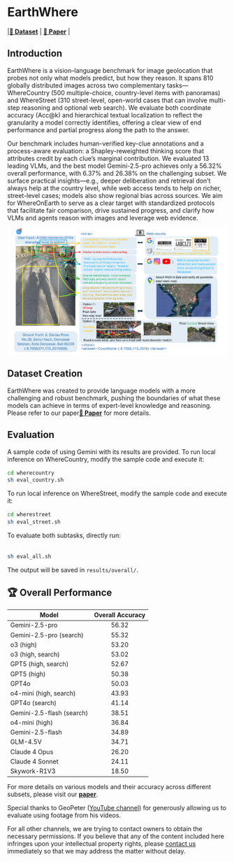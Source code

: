 # EarthWhere

|[**🤗 Dataset**](https://huggingface.co/datasets/tonyqian/EarthWhere) | [**📖 Paper**](https://arxiv.org/abs/2510.10880) |


## Introduction
EarthWhere is a vision–language benchmark for image geolocation that probes not only what models predict, but how they reason. It spans 810 globally distributed images across two complementary tasks—WhereCountry (500 multiple-choice, country-level items with panoramas) and WhereStreet (310 street-level, open-world cases that can involve multi-step reasoning and optional web search). We evaluate both coordinate accuracy (Acc@k) and hierarchical textual localization to reflect the granularity a model correctly identifies, offering a clear view of end performance and partial progress along the path to the answer.


Our benchmark includes human-verified key-clue annotations and a process-aware evaluation: a Shapley-reweighted thinking score that attributes credit by each clue’s marginal contribution. We evaluated 13 leading VLMs, and the best model Gemini-2.5-pro achieves only a 56.32% overall performance, with 6.37% and 26.38% on the challenging subset. We surface practical insights—e.g., deeper deliberation and retrieval don’t always help at the country level, while web access tends to help on richer, street-level cases; models also show regional bias across sources. We aim for WhereOnEarth to serve as a clear target with standardized protocols that facilitate fair comparison, drive sustained progress, and clarify how VLMs and agents reason with images and leverage web evidence.


![EarthWhere inference overview](asset/illustration_figure.png)


## Dataset Creation
EarthWhere was created to provide language models with a more challenging and robust benchmark, pushing the boundaries of what these models can achieve in terms of expert-level knowledge and reasoning. Please refer to our paper[**📖 Paper**](https://arxiv.org/abs/2510.10880) for more details.


## Evaluation
A sample code of using Gemini with its results are provided.
To run local inference on WhereCountry, modify the sample code and execute it:

```bash
cd wherecountry
sh eval_country.sh
```

To run local inference on WhereStreet, modify the sample code and execute it:

```bash
cd wherestreet
sh eval_street.sh
```

To evaluate both subtasks, directly run:
```bash

sh eval_all.sh
```
The output will be saved in `results/overall/`. 

## 🏆 Overall Performance

| Model                     | Overall Accuracy |
| ------------------------- | :--------------: |
| Gemini-2.5-pro            |       56.32      |
| Gemini-2.5-pro (search)   |       55.32      |
| o3 (high)                 |       53.20      |
| o3 (high, search)         |       53.02      |
| GPT5 (high, search)       |       52.67      |
| GPT5 (high)               |       50.38      |
| GPT4o                     |       50.03      |
| o4-mini (high, search)    |       43.93      |
| GPT4o (search)            |       41.14      |
| Gemini-2.5-flash (search) |       38.51      |
| o4-mini (high)            |       36.84      |
| Gemini-2.5-flash          |       34.89      |
| GLM-4.5V                  |       34.71      |
| Claude 4 Opus             |       26.20      |
| Claude 4 Sonnet           |       24.11      |
| Skywork-R1V3              |       18.50      |

For more details on various models and their accuracy across different subsets, please visit our [**paper**](https://arxiv.org/abs/2510.10880).


Special thanks to GeoPeter ([YouTube channel](https://www.youtube.com/GeoPeter)) for generously allowing us to evaluate using footage from his videos.

For all other channels, we are trying to contact owners to obtain the necessary permissions. If you believe that any of the content included here infringes upon your intellectual property rights, please [contact us](mailto:zh103512@ucf.edu) immediately so that we may address the matter without delay.


